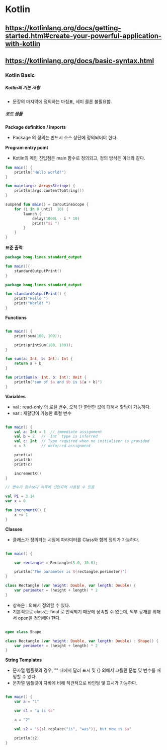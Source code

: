 # Kotlin 

## https://kotlinlang.org/docs/getting-started.html#create-your-powerful-application-with-kotlin


## https://kotlinlang.org/docs/basic-syntax.html

### Kotlin Basic 

##### Kotlin의 기본 사항 

 - 문장의 마지막에 정의하는 마침표, 세미 콜론 불필요함. 

##### 코드 샘플

**Package definition / imports**  

- Package 의 정의는 반드시 소스 상단에 정의되어야 한다.

**Program entry point**  

- Kotlin의 메인 진입점은 main 함수로 정의되고, 정의 방식은 아래와 같다.

```kotlin
fun main() {
    println("Hello world!")
}
```

```kotlin
fun main(args: Array<String>) {
    println(args.contentToString())
}
```

```kotlin
suspend fun main() = coroutineScope {
    for (i in 0 until  10) {
        launch {
            delay(1000L - i * 10)
            print("$i ")
        }
    }
}
```

**표준 출력**   

```kotlin
package bong.lines.standard_output

fun main(){
    standardOutputPrint()
}
```

```kotlin
package bong.lines.standard_output

fun standardOutputPrint() {
    print("Hello ")
    print("World! ")
}
```

**Functions**  

```kotlin

fun main() {
    print(sum(100, 100));

    print(printSum(100, 100));
}

fun sum(a: Int, b: Int): Int {
    return a + b
}

fun printSum(a: Int, b: Int): Unit {
    println("sum of $a and $b is ${a + b}")
}

```

**Variables**  

- val : read-only 의 로컬 변수, 오직 단 한번만 값에 대해서 할당이 가능하다.  
- var : 재할당이 가능한 로컬 변수 

```kotlin

fun main() {
    val a: Int = 1  // immediate assignment
    val b = 2   // `Int` type is inferred
    val c: Int  // Type required when no initializer is provided
    c = 3       // deferred assignment

    print(a)
    print(b)
    print(c)

    incrementX()
}

// 변수가 함수보다 위쪽에 선언되어 사용될 수 있음 

val PI = 3.14
var x = 0

fun incrementX() {
    x += 1
}

```

**Classes**  

- 클래스가 정의되는 시점에 파라미터를 Class와 함께 정의가 가능하다.

```kotlin

fun main() {

    var rectangle = Rectangle(5.0, 10.0);

    println("The parameter is ${rectangle.perimeter}")
}

class Rectangle (var height: Double, var length: Double) {
    var perimeter = (height + length) * 2
}

```

- 상속은 : 의해서 정의할 수 있다. 
- 기본적으로 class는 final 로 인식되기 때문에 상속할 수 없는데, 외부 공개를 위해서 open을 정의해야 한다. 

```kotlin

open class Shape

class Rectangle (var height: Double, var length: Double) : Shape() {
    var perimeter = (height + length) * 2
}

```

**String Templates** 

- 문자열 템플릿의 경우, "" 내에서 달러 표시 및 {} 의해서 코틀린 문법 및 변수를 매핑할 수 있다. 
- 문자열 템플릿이 자바에 비해 직관적으로 바인딩 및 표시가 가능하다. 

```kotlin

fun main() {
    var a = "1"

    var s1 = "a is $a"

    a = "2"

    val s2 = "${s1.replace("is", "was")}, but now is $a"

    println(s2)
}

```
